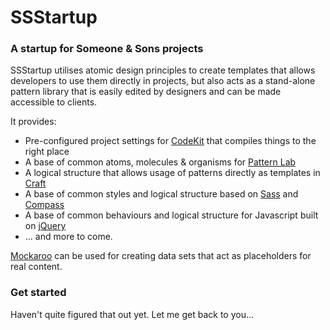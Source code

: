 # SSStartup

### A startup for Someone & Sons projects

SSStartup utilises atomic design principles to create templates that allows developers to use them directly in projects, but also acts as a stand-alone pattern library that is easily edited by designers and can be made accessible to clients.

It provides:

* Pre-configured project settings for [CodeKit](https://incident57.com/codekit/) that compiles things to the right place
* A base of common atoms, molecules & organisms for [Pattern Lab](http://patternlab.io)
* A logical structure that allows usage of patterns directly as templates in [Craft](http://buildwithcraft.com)
* A base of common styles and logical structure based on [Sass](http://sass-lang.com) and [Compass](http://compass-style.org)
* A base of common behaviours and logical structure for Javascript built on [jQuery](http://jquery.com)
* ... and more to come.

[Mockaroo](https://www.mockaroo.com) can be used for creating data sets that act as placeholders for real content.

### Get started


Haven't quite figured that out yet. Let me get back to you...